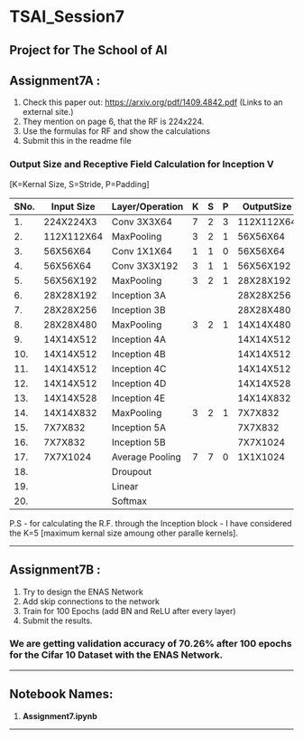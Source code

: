 # TSAI_Session7

Project  for The School of AI
---------------------------------------------------------------------------------------
## **Assignment7A :**

1. Check this paper out: https://arxiv.org/pdf/1409.4842.pdf (Links to an external site.)
2. They mention on page 6, that the RF is 224x224. 
3. Use the formulas for RF and show the calculations
4. Submit this in the readme file

### **Output Size and Receptive Field Calculation for Inception V**

[K=Kernal Size, S=Stride, P=Padding]

| SNo. | Input Size   | Layer/Operation | K | S | P | OutputSize   | Jin  | RF      |
| ---  | ---          | ---             |---|---|---| ---          | ---  | ---     |
| 1.   | 224X224X3    | Conv 3X3X64     | 7 | 2 | 3 | 112X112X64   | 1    | 7X7     |
| 2.   | 112X112X64   | MaxPooling      | 3 | 2 | 1 | 56X56X64     | 2    | 11X11   |
| 3.   | 56X56X64     | Conv 1X1X64     | 1 | 1 | 0 | 56X56X64     | 4    | 11X11   |
| 4.   | 56X56X64     | Conv 3X3X192    | 3 | 1 | 1 | 56X56X192    | 4    | 19X19   |
| 5.   | 56X56X192    | MaxPooling      | 3 | 2 | 1 | 28X28X192    | 4    | 27X27   |
| 6.   | 28X28X192    | Inception 3A    |   |   |   | 28X28X256    | 8    | 59X59   |
| 7.   | 28X28X256    | Inception 3B    |   |   |   | 28X28X480    | 8    | 91X91   |
| 8.   | 28X28X480    | MaxPooling      | 3 | 2 | 1 | 14X14X480    | 8    | 95X95   |
| 9.   | 14X14X512    | Inception 4A    |   |   |   | 14X14X512    | 16   | 159X159 |
| 10.  | 14X14X512    | Inception 4B    |   |   |   | 14X14X512    | 16   | 223X223 |
| 11.  | 14X14X512    | Inception 4C    |   |   |   | 14X14X512    | 16   | 287X287 |
| 12.  | 14X14X512    | Inception 4D    |   |   |   | 14X14X528    | 16   | 351X351 |
| 13.  | 14X14X528    | Inception 4E    |   |   |   | 14X14X832    | 16   | 451X451 |
| 14.  | 14X14X832    | MaxPooling      | 3 | 2 | 1 | 7X7X832      | 16   | 483X483 |
| 15.  | 7X7X832      | Inception 5A    |   |   |   | 7X7X832      | 32   | 611X611 |
| 16.  | 7X7X832      | Inception 5B    |   |   |   | 7X7X1024     | 32   | 739X739 |
| 17.  | 7X7X1024     | Average Pooling | 7 | 7 | 0 | 1X1X1024     | 224  |         |
| 18.  |              | Droupout        |   |   |   |              | 224  |         |
| 19.  |              | Linear          |   |   |   |              | 224  |         |
| 20.  |              | Softmax         |   |   |   |              | 224  |         |

P.S - for calculating the R.F. through the Inception block - I have considered the K=5 [maximum kernal size amoung other paralle kernels].

---------------------------------------------------------------------------------------

## **Assignment7B :**

1. Try to design the ENAS Network
2. Add skip connections to the network
3. Train for 100 Epochs (add BN and ReLU after every layer)
4. Submit the results.

### We are getting validation **accuracy of 70.26%** after 100 epochs for the Cifar 10 Dataset with the ENAS Network.

--------------------------------------------------------------------------------------
## Notebook Names: 
1. **Assignment7.ipynb**

--------------------------------------------------------------------------------------



